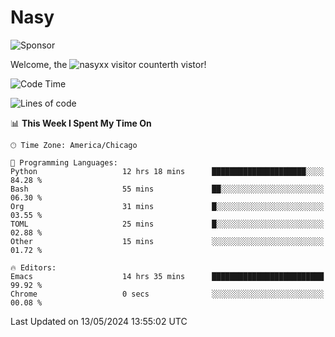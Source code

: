# Nasy

<!--
<p align="center">
<img height="200" src="https://github-readme-stats.vercel.app/api?username=nasyxx&count_private=true&show_icons=true&theme=dracula&include_all_commits=true"/>
<img height="200" src="https://github-readme-stats.vercel.app/api/top-langs/?username=nasyxx&theme=dracula&hide=html,jupyter+notebook&count_private=true&show_icons=true"/>
</p>

  
----------------
-->

![Sponsor](https://img.shields.io/static/v1.svg?label=Sponsor&message=%E2%9D%A4&logo=GitHub&style=flat&color=pink)
 
Welcome, the ![nasyxx visitor counter](https://count.getloli.com/get/@nasyxx?theme=rule34)th vistor!
 
<!--START_SECTION:waka-->
![Code Time](http://img.shields.io/badge/Code%20Time-4%2C444%20hrs%2026%20mins-blue)

![Lines of code](https://img.shields.io/badge/From%20Hello%20World%20I%27ve%20Written-6.3%20million%20lines%20of%20code-blue)

📊 **This Week I Spent My Time On** 

```text
🕑︎ Time Zone: America/Chicago

💬 Programming Languages: 
Python                   12 hrs 18 mins      █████████████████████░░░░   84.28 % 
Bash                     55 mins             ██░░░░░░░░░░░░░░░░░░░░░░░   06.30 % 
Org                      31 mins             █░░░░░░░░░░░░░░░░░░░░░░░░   03.55 % 
TOML                     25 mins             █░░░░░░░░░░░░░░░░░░░░░░░░   02.88 % 
Other                    15 mins             ░░░░░░░░░░░░░░░░░░░░░░░░░   01.72 % 

🔥 Editors: 
Emacs                    14 hrs 35 mins      █████████████████████████   99.92 % 
Chrome                   0 secs              ░░░░░░░░░░░░░░░░░░░░░░░░░   00.08 % 
```


 Last Updated on 13/05/2024 13:55:02 UTC
<!--END_SECTION:waka-->

<!-- ![visitors](https://visitor-badge.laobi.icu/badge?page_id=nasyxx.nasyxx) -->

